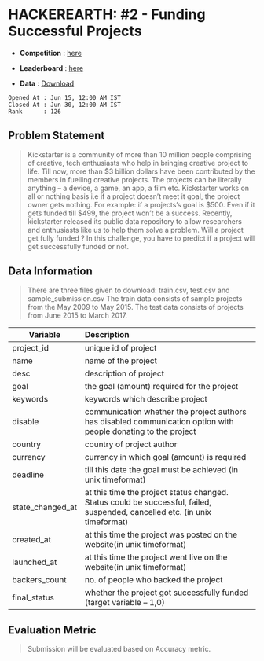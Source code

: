 # HACKEREARTH: #2 - Funding Successful Projects
- **Competition** : [here](https://www.hackerearth.com/challenge/competitive/machine-learning-challenge-2/machine-learning/funding-successful-projects/)

- **Leaderboard** : [here](https://www.hackerearth.com/challenge/competitive/machine-learning-challenge-2/leaderboard/)

- **Data**        : [Download](https://he-s3.s3.amazonaws.com/media/hackathon/machine-learning-challenge-2/funding-successful-projects/3149def2-5-datafiles.zip)

```
Opened At : Jun 15, 12:00 AM IST
Closed At : Jun 30, 12:00 AM IST
Rank      : 126
```

## Problem Statement
> Kickstarter is a community of more than 10 million people comprising of creative, tech enthusiasts who help in bringing creative project to life. Till now, more than $3 billion dollars have been contributed by the members in fuelling creative projects. The projects can be literally anything – a device, a game, an app, a film etc. Kickstarter works on all or nothing basis i.e if a project doesn’t meet it goal, the project owner gets nothing. For example: if a projects’s goal is $500. Even if it gets funded till $499, the project won’t be a success. Recently, kickstarter released its public data repository to allow researchers and enthusiasts like us to help them solve a problem. Will a project get fully funded ? In this challenge, you have to predict if a project will get successfully funded or not.

## Data Information
> There are three files given to download: train.csv, test.csv and sample_submission.csv The train data consists of sample projects from the May 2009 to May 2015. The test data consists of projects from June 2015 to March 2017.

|Variable|Description|
|--------|:----------|
|project_id|unique id of project|
|name|name of the project|
|desc|description of project|
|goal|the goal (amount) required for the project|
|keywords|keywords which describe project|
|disable|communication	whether the project authors has disabled communication option with people donating to the project|
|country|country of project author|
|currency|currency in which goal (amount) is required|
|deadline|till this date the goal must be achieved (in unix timeformat)|
|state_changed_at|at this time the project status changed. Status could be successful, failed, suspended, cancelled etc. (in unix timeformat)|
|created_at|at this time the project was posted on the website(in unix timeformat)|
|launched_at|at this time the project went live on the website(in unix timeformat)|
|backers_count|no. of people who backed the project|
|final_status|whether the project got successfully funded (target variable – 1,0)|

## Evaluation Metric
> Submission will be evaluated based on Accuracy metric.

